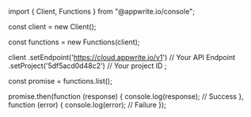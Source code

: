 import { Client,  Functions } from "@appwrite.io/console";

const client = new Client();

const functions = new Functions(client);

client
    .setEndpoint('https://cloud.appwrite.io/v1') // Your API Endpoint
    .setProject('5df5acd0d48c2') // Your project ID
;

const promise = functions.list();

promise.then(function (response) {
    console.log(response); // Success
}, function (error) {
    console.log(error); // Failure
});